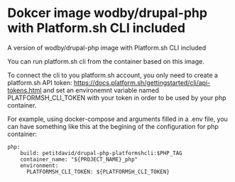 # Dokcer image wodby/drupal-php with Platform.sh CLI included

A version of wodby/drupal-php image with Platform.sh CLI included

You can run platform.sh cli from the container based on this image.

To connect the cli to you platform.sh account, you only need to create a platform.sh API token: https://docs.platform.sh/gettingstarted/cli/api-tokens.html and set an environemnt variable named PLATFORMSH_CLI_TOKEN with your token in order to be used by your php container.

For example, using docker-compose and arguments filled in a .env file, you can have something like this at the begining of the configuration for php container:
```
php:
    build: petitdavid/drupal-php-platformshcli:$PHP_TAG
    container_name: "${PROJECT_NAME}_php"
    environment:
      PLATFORMSH_CLI_TOKEN: ${PLATFORMSH_CLI_TOKEN}
```
